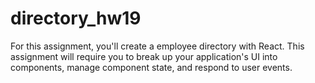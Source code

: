 # directory_hw19
For this assignment, you'll create a employee directory with React. This assignment will require you to break up your application's UI into components, manage component state, and respond to user events.
